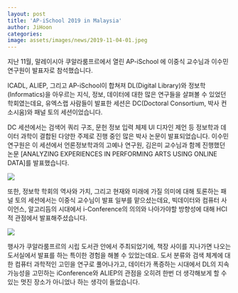 ```yaml
---
layout: post
title: 'AP-iSchool 2019 in Malaysia'
author: JiHoon
categories: 
image: assets/images/news/2019-11-04-01.jpeg
---
```


지난 11월, 말레이시아 쿠알라룸프르에서 열린 AP-iSchool 에 이중식 교수님과 이수민 연구원이 발표자로 참석했습니다.

ICADL, ALIEP, 그리고 AP-iSchool이 합쳐져 DL(Digital Library)와 정보학(Informatics)을 아우르는 지식, 정보, 데이터에 대한 많은 연구들을 살펴볼 수 있었던 학회였는데요, 유엑스랩 사람들이 발표한 세션은 DC(Doctoral Consortium, 박사 컨소시움)와 패널 토의 세션이었습니다. 

DC 세션에서는 검색어 쿼리 구조, 문헌 정보 입력 체제 UI 디자인 제언 등 정보학과 데이터 과학이 결합된 다양한 주제로 진행 중인 많은 박사 논문이 발표되었습니다. 이수민 연구원은 이 세션에서 언론정보학과의 고예나 연구원, 김은미 교수님과 함께 진행했던 논문 [ANALYZING EXPERIENCES IN PERFORMING ARTS USING ONLINE DATA]를 발표했습니다. 

<img src="{{site.baseurl}}/assets/images/news/2019-11-04-02.jpeg">

또한, 정보학 학회의 역사와 가치, 그리고 현재와 미래에 가질 의미에 대해 토론하는 패널 토의 세션에서는 이중식 교수님이 발표 일부를 맡으셨는데요, 빅데이터와 컴퓨터 사이언스, 알고리듬의 시대에서 i-Conference의 의의와 나아가야할 방향성에 대해 HCI적 관점에서 발표해주셨습니다. 

<img src="{{site.baseurl}}/assets/images/news/2019-11-04-03.jpeg">

행사가 쿠알라룸프르의 시립 도서관 안에서 주최되었기에, 책장 사이를 지나가면 나오는 도서실에서 발표를 하는 특이한 경험을 해볼 수 있었는데요. 도서 분류와 검색 체계에 대한 컴퓨터 과학적인 고민을 연구로 풀어나가고, 데이터가 폭증하는 시대에서 DL의 지속 가능성을 고민하는 iConference와 ALIEP의 관점을 오히려 한번 더 생각해보게 할 수 있는 멋진 장소가 아니었나 하는 생각이 들었습니다. 
